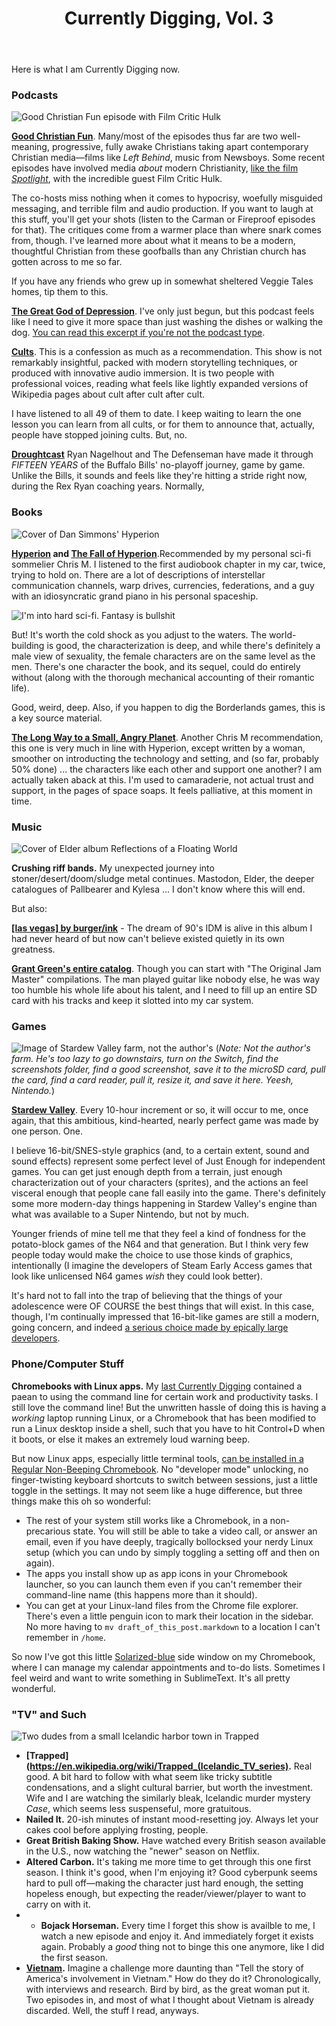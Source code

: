 ﻿---
layout: post
title: Currently Digging, Vol. 3
published: true
---

Here is what I am Currently Digging now.

### Podcasts

![Good Christian Fun episode with Film Critic Hulk](/assets/post_images/2018-08-25/gcf.jpg)

**[Good Christian Fun](https://www.goodchristianfun.com/)**. Many/most of the episodes thus far are two well-meaning, progressive, fully awake Christians taking apart contemporary Christian media―films like _Left Behind_, music from Newsboys. Some recent episodes have involved media _about_ modern Christianity, [like the film _Spotlight_](https://itunes.apple.com/us/podcast/good-christian-fun/id1276704640), with the incredible guest Film Critic Hulk. 

The co-hosts miss nothing when it comes to hypocrisy, woefully misguided messaging, and terrible film and audio production. If you want to laugh at this stuff, you'll get your shots (listen to the Carman or Fireproof episodes for that). The critiques come from a warmer place than where snark comes from, though. I've learned more about what it means to be a modern, thoughtful Christian from these goofballs than any Christian church has gotten across to me so far.

If you have any friends who grew up in somewhat sheltered Veggie Tales homes, tip them to this.

**[The Great God of Depression](https://www.stitcher.com/podcast/prx/showcase-from-radiotopia/e/55621278)**. I've only just begun, but this podcast feels like I need to give it more space than just washing the dishes or walking the dog. [You can read this excerpt if you're not the podcast type](https://www.nytimes.com/2018/08/03/opinion/sunday/depression-william-styron.html).

**[Cults](https://www.parcast.com/cults)**. This is a confession as much as a recommendation. This show is not remarkably insightful, packed with modern storytelling techniques, or produced with innovative audio immersion. It is two people with professional voices, reading what feels like lightly expanded versions of Wikipedia pages about cult after cult after cult.

I have listened to all 49 of them to date. I keep waiting to learn the one lesson you can learn from all cults, or for them to announce that, actually, people have stopped joining cults. But, no.

**[Droughtcast](http://www.thegoosesroost.com/the-droughtcast/)** Ryan Nagelhout and The Defenseman have made it through _FIFTEEN YEARS_ of the Buffalo Bills' no-playoff journey, game by game. Unlike the Bills, it sounds and feels like they're hitting a stride right now, during the Rex Ryan coaching years. Normally,

### Books

![Cover of Dan Simmons' _Hyperion_](/assets/post_images/2018-08-25/hyperion_cover.jpg)

**[Hyperion](https://en.wikipedia.org/wiki/Hyperion_(Simmons_novel)) and [The Fall of Hyperion](https://en.wikipedia.org/wiki/The_Fall_of_Hyperion_(novel))**.Recommended by my personal sci-fi sommelier Chris M. I listened to the first audiobook chapter in my car, twice, trying to hold on. There are a lot of descriptions of interstellar communication channels, warp drives, currencies, federations, and a guy with an idiosyncratic grand piano in his personal spaceship.

![I'm into hard sci-fi. Fantasy is bullshit](/assets/post_images/2018-08-25/hard_scifi.png)

But! It's worth the cold shock as you adjust to the waters. The world-building is good, the characterization is deep, and while there's definitely a male view of sexuality, the female characters are on the same level as the men. There's one character the book, and its sequel, could do entirely without (along with the thorough mechanical accounting of their romantic life).

Good, weird, deep. Also, if you happen to dig the Borderlands games, this is a key source material.

**[The Long Way to a Small, Angry Planet](https://www.goodreads.com/book/show/22733729-the-long-way-to-a-small-angry-planet)**. Another Chris M recommendation, this one is very much in line with Hyperion, except written by a woman, smoother on introducting the technology and setting, and (so far, probably 50% done) ... the characters like each other and support one another? I am actually taken aback at this. I'm used to camaraderie, not actual trust and support, in the pages of space soaps. It feels palliative, at this moment in time.

### Music

![Cover of Elder album _Reflections of a Floating World_](/assets/post_images/2018-08-25/elder_reflections_album.jpg)

**Crushing riff bands.** My unexpected journey into stoner/desert/doom/sludge metal continues. Mastodon, Elder, the deeper catalogues of Pallbearer and Kylesa ... I don't know where this will end.

But also:

**[[las vegas] by burger/ink](https://open.spotify.com/album/2e9288yxNdFTCKO6MitcDy)** - The dream of 90's IDM is alive in this album I had never heard of but now can't believe existed quietly in its own greatness.

**[Grant Green's entire catalog](https://open.spotify.com/artist/6dAtGAnHCQ1ujMUZ9Ep82k)**. Though you can start with "The Original Jam Master" compilations. The man played guitar like nobody else, he was way too humble his whole life about his talent, and I need to fill up an entire SD card with his tracks and keep it slotted into my car system.

### Games

![Image of Stardew Valley farm, not the author's](/assets/post_images/2018-08-25/stardew_valley.jpg)
(_Note: Not the author's farm. He's too lazy to go downstairs, turn on the Switch, find the screenshots folder, find a good screenshot, save it to the microSD card, pull the card, find a card reader, pull it, resize it, and save it here. Yeesh, Nintendo._)

**[Stardew Valley](https://stardewvalley.net/)**. Every 10-hour increment or so, it will occur to me, once again, that this ambitious, kind-hearted, nearly perfect game was made by one person. One.

I believe 16-bit/SNES-style graphics (and, to a certain extent, sound and sound effects) represent some perfect level of Just Enough for independent games. You can get just enough depth from a terrain, just enough characterization out of your characters (sprites), and the actions an feel visceral enough that people cane fall easily into the game. There's definitely some more modern-day things happening in Stardew Valley's engine than what was available to a Super Nintendo, but not by much.

Younger friends of mine tell me that they feel a kind of fondness for the potato-block games of the N64 and that generation. But I think very few people today would make the choice to use those kinds of graphics, intentionally (I imagine the developers of Steam Early Access games that look like unlicensed N64 games _wish_ they could look better).

It's hard not to fall into the trap of believing that the things of your adolescence were OF COURSE the best things that will exist. In this case, though, I'm continually impressed that 16-bit-like games are still a modern, going concern, and indeed [a serious choice made by epically large developers](https://octopathtraveler.nintendo.com/).

### Phone/Computer Stuff

**Chromebooks with Linux apps.** My [last Currently Digging](http://thepurdman.com/currently-digging-2/) contained a paean to using the command line for certain work and productivity tasks. I still love the command line! But the unwritten hassle of doing this is having a _working_ laptop running Linux, or a Chromebook that has been modified to run a Linux desktop inside a shell, such that you have to hit Control+D when it boots, or else it makes an extremely loud warning beep.

But now Linux apps, especially little terminal tools, [can be installed in a Regular Non-Beeping Chromebook](https://www.theverge.com/circuitbreaker/2018/6/28/17514390/chromebooks-intel-apollo-lake-linux-support). No "developer mode" unlocking, no finger-twisting keyboard shortcuts to switch between sessions, just a little toggle in the settings. It may not seem like a huge difference, but three things make this oh so wonderful:

+ The rest of your system still works like a Chromebook, in a non-precarious state. You will still be able to take a video call, or answer an email, even if you have deeply, tragically bollocksed your nerdy Linux setup (which you can undo by simply toggling a setting off and then on again).
+ The apps you install show up as app icons in your Chromebook launcher, so you can launch them even if you can't remember their command-line name (this happens more than it should).
+ You can get at your Linux-land files from the Chrome file explorer. There's even a little penguin icon to mark their location in the sidebar. No more having to `mv draft_of_this_post.markdown` to a location I can't remember in `/home`.

So now I've got this little [Solarized-blue](https://ethanschoonover.com/solarized/) side window on my Chromebook, where I can manage my calendar appointments and to-do lists. Sometimes I feel weird and want to write something in SublimeText. It's all pretty wonderful.

### "TV" and Such

![Two dudes from a small Icelandic harbor town in Trapped](/assets/post_images/2018-08-25/trapped.jpg)

+ **[Trapped](https://en.wikipedia.org/wiki/Trapped_(Icelandic_TV_series).** Real good. A bit hard to follow with what seem like tricky subtitle condensations, and a slight cultural barrier, but worth the investment. Wife and I are watching the similarly bleak, Icelandic murder mystery _Case_, which seems less suspenseful, more gratuitous.
+ **Nailed It.** 20-ish minutes of instant mood-resetting joy. Always let your cakes cool before applying frosting, people.
+ **Great British Baking Show.** Have watched every British season available in the U.S., now watching the "newer" season on Netflix.
+ **Altered Carbon.** It's taking me more time to get through this one first season. I think it's good, when I'm enjoying it? Good cyberpunk seems hard to pull off―making the character just hard enough, the setting hopeless enough, but expecting the reader/viewer/player to want to carry on with it.
+ + **Bojack Horseman.** Every time I forget this show is availble to me, I watch a new episode and enjoy it. And immediately forget it exists again. Probably a _good_ thing not to binge this one anymore, like I did the first season.
+ **[Vietnam](http://www.pbs.org/kenburns/the-vietnam-war/home/).** Imagine a challenge more daunting than "Tell the story of America's involvement in Vietnam." How do they do it? Chronologically, with interviews and research. Bird by bird, as the great woman put it. Two episodes in, and most of what I thought about Vietnam is already discarded. Well, the stuff I read, anyways.
